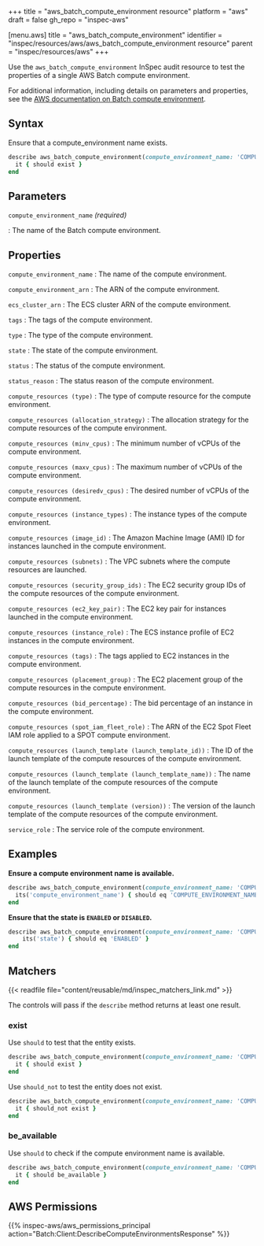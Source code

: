 +++
title = "aws_batch_compute_environment resource"
platform = "aws"
draft = false
gh_repo = "inspec-aws"

[menu.aws]
title = "aws_batch_compute_environment"
identifier = "inspec/resources/aws/aws_batch_compute_environment resource"
parent = "inspec/resources/aws"
+++

Use the `aws_batch_compute_environment` InSpec audit resource to test the properties of a single AWS Batch compute environment.

For additional information, including details on parameters and properties, see the [AWS documentation on Batch compute environment](https://docs.aws.amazon.com/AWSCloudFormation/latest/UserGuide/aws-resource-batch-computeenvironment.html).

## Syntax

Ensure that a compute_environment name exists.

```ruby
describe aws_batch_compute_environment(compute_environment_name: 'COMPUTE_ENVIRONMENT_NAME') do
  it { should exist }
end
```

## Parameters

`compute_environment_name` _(required)_

: The name of the Batch compute environment.

## Properties

`compute_environment_name`
: The name of the compute environment.

`compute_environment_arn`
: The ARN of the compute environment.

`ecs_cluster_arn`
: The ECS cluster ARN of the compute environment.

`tags`
: The tags of the compute environment.

`type`
: The type of the compute environment.

`state`
: The state of the compute environment.

`status`
: The status of the compute environment.

`status_reason`
: The status reason of the compute environment.

`compute_resources (type)`
: The type of compute resource for the compute environment.

`compute_resources (allocation_strategy)`
: The allocation strategy for the compute resources of the compute environment.

`compute_resources (minv_cpus)`
: The minimum number of vCPUs of the compute environment.

`compute_resources (maxv_cpus)`
: The maximum number of vCPUs of the compute environment.

`compute_resources (desiredv_cpus)`
: The desired number of vCPUs of the compute environment.

`compute_resources (instance_types)`
: The instance types of the compute environment.

`compute_resources (image_id)`
: The Amazon Machine Image (AMI) ID for instances launched in the compute environment.

`compute_resources (subnets)`
: The VPC subnets where the compute resources are launched.

`compute_resources (security_group_ids)`
: The EC2 security group IDs of the compute resources of the compute environment.

`compute_resources (ec2_key_pair)`
: The EC2 key pair for instances launched in the compute environment.

`compute_resources (instance_role)`
: The ECS instance profile of EC2 instances in the compute environment.

`compute_resources (tags)`
: The tags applied to EC2 instances in the compute environment.

`compute_resources (placement_group)`
: The EC2 placement group of the compute resources in the compute environment.

`compute_resources (bid_percentage)`
: The bid percentage of an instance in the compute environment.

`compute_resources (spot_iam_fleet_role)`
: The ARN of the EC2 Spot Fleet IAM role applied to a SPOT compute environment.

`compute_resources (launch_template (launch_template_id))`
: The ID of the launch template of the compute resources of the compute environment.

`compute_resources (launch_template (launch_template_name))`
: The name of the launch template of the compute resources of the compute environment.

`compute_resources (launch_template (version))`
: The version of the launch template of the compute resources of the compute environment.

`service_role`
: The service role of the compute environment.

## Examples

**Ensure a compute environment name is available.**

```ruby
describe aws_batch_compute_environment(compute_environment_name: 'COMPUTE_ENVIRONMENT_NAME') do
  its('compute_environment_name') { should eq 'COMPUTE_ENVIRONMENT_NAME' }
end
```

**Ensure that the state is `ENABLED` or `DISABLED`.**

```ruby
describe aws_batch_compute_environment(compute_environment_name: 'COMPUTE_ENVIRONMENT_NAME') do
    its('state') { should eq 'ENABLED' }
end
```

## Matchers

{{< readfile file="content/reusable/md/inspec_matchers_link.md" >}}

The controls will pass if the `describe` method returns at least one result.

### exist

Use `should` to test that the entity exists.

```ruby
describe aws_batch_compute_environment(compute_environment_name: 'COMPUTE_ENVIRONMENT_NAME') do
  it { should exist }
end
```

Use `should_not` to test the entity does not exist.

```ruby
describe aws_batch_compute_environment(compute_environment_name: 'COMPUTE_ENVIRONMENT_NAME') do
  it { should_not exist }
end
```

### be_available

Use `should` to check if the compute environment name is available.

```ruby
describe aws_batch_compute_environment(compute_environment_name: 'COMPUTE_ENVIRONMENT_NAME') do
  it { should be_available }
end
```

## AWS Permissions

{{% inspec-aws/aws_permissions_principal action="Batch:Client:DescribeComputeEnvironmentsResponse" %}}
